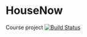 # HouseNow
Course project
[![Build Status](https://travis-ci.org/Igor360/HouseNow.svg?branch=master)](https://travis-ci.org/Igor360/HouseNow)
